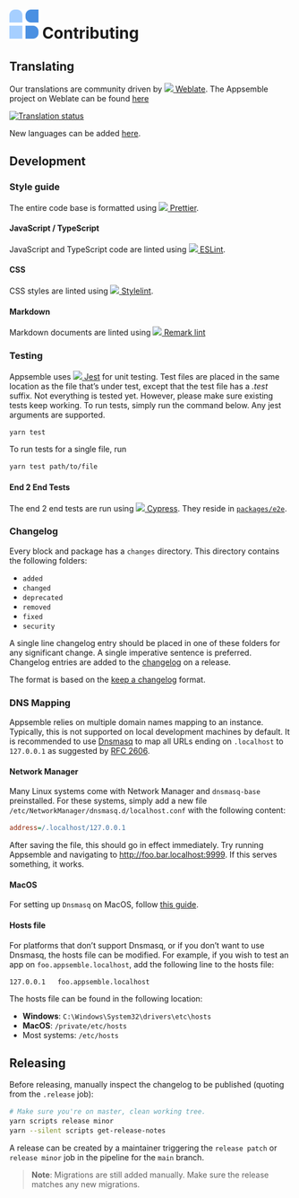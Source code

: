 # ![](config/assets/logo.svg) Contributing

## Translating

Our translations are community driven by
[![](https://hosted.weblate.org/static/logo-16.png) Weblate](https://weblate.org). The Appsemble
project on Weblate can be found [here](https://hosted.weblate.org/engage/appsemble)

[![Translation status](https://hosted.weblate.org/widgets/appsemble/-/appsemble/multi-auto.svg 'Translation status')](https://hosted.weblate.org/engage/appsemble/)

New languages can be added [here](https://hosted.weblate.org/projects/appsemble/appsemble/).

## Development

### Style guide

The entire code base is formatted using
[![](https://avatars.githubusercontent.com/u/25822731?s=16) Prettier](https://prettier.io).

#### JavaScript / TypeScript

JavaScript and TypeScript code are linted using
[![](https://avatars.githubusercontent.com/u/6019716?s=16) ESLint](https://eslint.org).

#### CSS

CSS styles are linted using
[![](https://avatars.githubusercontent.com/u/10076935?s=16) Stylelint](https://stylelint.io).

#### Markdown

Markdown documents are linted using
[![](https://avatars.githubusercontent.com/u/16309564?s=16) Remark lint](https://github.com/remarkjs/remark-lint)

### Testing

Appsemble uses [![](https://jestjs.io/img/favicon/favicon-16x16.png) Jest](https://jestjs.io) for
unit testing. Test files are placed in the same location as the file that’s under test, except that
the test file has a _.test_ suffix. Not everything is tested yet. However, please make sure existing
tests keep working. To run tests, simply run the command below. Any jest arguments are supported.

```sh
yarn test
```

To run tests for a single file, run

```sh
yarn test path/to/file
```

#### End 2 End Tests

The end 2 end tests are run using
[![](https://avatars.githubusercontent.com/u/8908513?s=16) Cypress](https://www.cypress.io). They
reside in [`packages/e2e`](packages/e2e).

### Changelog

Every block and package has a `changes` directory. This directory contains the following folders:

- `added`
- `changed`
- `deprecated`
- `removed`
- `fixed`
- `security`

A single line changelog entry should be placed in one of these folders for any significant change. A
single imperative sentence is preferred. Changelog entries are added to the
[changelog](CHANGELOG.md) on a release.

The format is based on the [keep a changelog] format.

### DNS Mapping

Appsemble relies on multiple domain names mapping to an instance. Typically, this is not supported
on local development machines by default. It is recommended to use [Dnsmasq] to map all URLs ending
on `.localhost` to `127.0.0.1` as suggested by [RFC 2606].

#### Network Manager

Many Linux systems come with Network Manager and `dnsmasq-base` preinstalled. For these systems,
simply add a new file `/etc/NetworkManager/dnsmasq.d/localhost.conf` with the following content:

```ini
address=/.localhost/127.0.0.1
```

After saving the file, this should go in effect immediately. Try running Appsemble and navigating to
<http://foo.bar.localhost:9999>. If this serves something, it works.

#### MacOS

For setting up `Dnsmasq` on MacOS, follow
[this guide](https://medium.com/@kharysharpe/caf767157e43).

#### Hosts file

For platforms that don’t support Dnsmasq, or if you don’t want to use Dnsmasq, the hosts file can be
modified. For example, if you wish to test an app on `foo.appsemble.localhost`, add the following
line to the hosts file:

```
127.0.0.1	foo.appsemble.localhost
```

The hosts file can be found in the following location:

- **Windows**: `C:\Windows\System32\drivers\etc\hosts`
- **MacOS**: `/private/etc/hosts`
- Most systems: `/etc/hosts`

## Releasing

Before releasing, manually inspect the changelog to be published (quoting from the `.release` job):

```sh
# Make sure you're on master, clean working tree.
yarn scripts release minor
yarn --silent scripts get-release-notes
```

A release can be created by a maintainer triggering the `release patch` or `release minor` job in
the pipeline for the `main` branch.

> **Note**: Migrations are still added manually. Make sure the release matches any new migrations.

[dnsmasq]: http://www.thekelleys.org.uk/dnsmasq/doc.html
[keep a changelog]: https://keepachangelog.com/en/1.0.0
[rfc 2606]: https://tools.ietf.org/html/rfc2606
